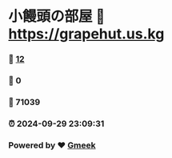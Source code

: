 # 小饅頭の部屋 :link: https://grapehut.us.kg 
### :page_facing_up: [12](https://grapehut.us.kg/tag.html) 
### :speech_balloon: 0 
### :hibiscus: 71039 
### :alarm_clock: 2024-09-29 23:09:31 
### Powered by :heart: [Gmeek](https://github.com/Meekdai/Gmeek)
